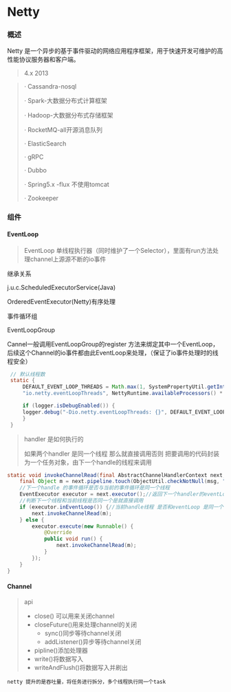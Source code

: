 # Netty

### 概述

Netty 是一个异步的基于事件驱动的网络应用程序框架，用于快速开发可维护的高性能协议服务器和客户端。

> 4.x 2013

> · Cassandra-nosql
>
> · Spark-大数据分布式计算框架
>
> · Hadoop-大数据分布式存储框架
>
> · RocketMQ-all开源消息队列
>
> · ElasticSearch
>
> · gRPC
>
> · Dubbo
>
> · Spring5.x -flux 不使用tomcat
>
> · Zookeeper

### 组件

#### EventLoop

> EventLoop 单线程执行器（同时维护了一个Selector），里面有run方法处理channel上源源不断的io事件

继承关系

j.u.c.ScheduledExecutorService(Java)

OrderedEventExecutor(Netty)有序处理

事件循环组

EventLoopGroup 

Cannel一般调用EventLoopGroup的register 方法来绑定其中一个EventLoop，后续这个Channel的io事件都由此EventLoop来处理，（保证了io事件处理时的线程安全）

```java
 // 默认线程数       
 static {
     DEFAULT_EVENT_LOOP_THREADS = Math.max(1, SystemPropertyUtil.getInt(
     "io.netty.eventLoopThreads", NettyRuntime.availableProcessors() * 2));

     if (logger.isDebugEnabled()) {
     logger.debug("-Dio.netty.eventLoopThreads: {}", DEFAULT_EVENT_LOOP_THREADS);
     }
 }     
```

> handler 是如何执行的
>
> 如果两个handler 是同一个线程 那么就直接调用否则 把要调用的代码封装为一个任务对象，由下一个handle的线程来调用

```java
static void invokeChannelRead(final AbstractChannelHandlerContext next, Object msg) {
    final Object m = next.pipeline.touch(ObjectUtil.checkNotNull(msg, "msg"), next);
    //下一个handle 的事件循环是否与当前的事件循环是同一个线程
    EventExecutor executor = next.executor();//返回下一个handler的eventLoop
    //判断下一个线程和当前线程是否同一个是就直接调用
    if (executor.inEventLoop()) {//当前handle线程 是否和eventLoop 是同一个线程
        next.invokeChannelRead(m);
    } else {
        executor.execute(new Runnable() {
            @Override
            public void run() {
                next.invokeChannelRead(m);
            }
        });
    }
}
```

#### Channel

> api
>
> * close() 可以用来关闭channel
> * closeFuture()用来处理channel的关闭
>   * sync()同步等待channel关闭
>   * addListener()异步等待channel关闭
> * pipline()添加处理器
> * write()将数据写入
> * writeAndFlush()将数据写入并刷出




```text
netty 提升的是吞吐量，将任务进行拆分，多个线程执行同一个task

```
